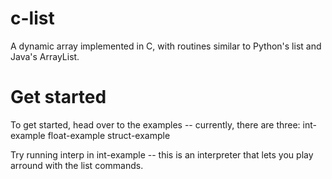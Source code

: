 c-list
======

A dynamic array implemented in C, with routines similar to Python's list and Java's ArrayList.

Get started
======

To get started, head over to the examples -- currently, there are three:
  int-example
  float-example
  struct-example
  
Try running interp in int-example -- this is an interpreter that lets you play arround with the list commands.
